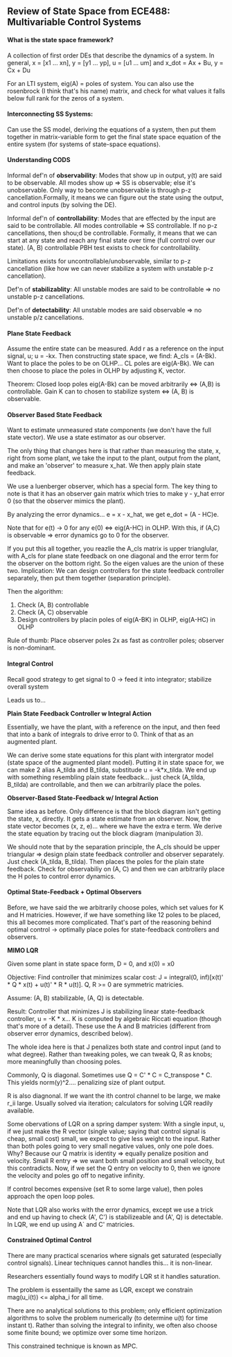 ## Review of State Space from ECE488: Multivariable Control Systems

#### What is the state space framework?
A collection of first order DEs that describe the dynamics of a system.
In general, x = [x1 ... xn], y = [y1 ... yp], u = [u1 ... um] and
x_dot = Ax + Bu, y = Cx + Du

For an LTI system, eig(A) = poles of system.
You can also use the rosenbrock (I think that's his name) matrix, and check for what values it falls below full rank for the zeros of a system.

#### Interconnecting SS Systems:
Can use the SS model, deriving the equations of a system, then put them together in matrix-variable form to get the final state space equation of the entire system (for systems of state-space equations).

#### Understanding CODS

Informal def'n of **observability**: Modes that show up in output, y(t) are said to be observable. All modes show up => SS is observable; else it's unobservable. Only way to become unobservable is through p-z cancellation.Formally, it means we can figure out the state using the output, and control inputs (by solving the DE).

Informal def'n of **controllability**: Modes that are effected by the input are said to be controllable. All modes controllable => SS controllable. If no p-z cancellations, then shou;d be controllable. Formally, it means that we can start at any state and reach any final state over time (full control over our state). (A, B) controllable PBH test exists to check for controllability.

Limitations exists for uncontrollable/unobservable, similar to p-z cancellation (like how we can never stabilize a system with unstable p-z cancellation).

Def'n of **stabilizablity**: All unstable modes are said to be controllable => no unstable p-z cancellations.

Def'n of **detectability**: All unstable modes are said observable => no unstable p/z cancellations.


#### Plane State Feedback

Assume the entire state can be measured. 
Add r as a reference on the input signal, u; u = -kx. Then constructing state space, we find:
A_cls = (A-Bk). Want to place the poles to be on OLHP... CL poles are eig(A-Bk). We can then choose to place the poles in OLHP by adjusting K, vector.

Theorem: Closed loop poles eig(A-Bk) can be moved arbitrarily <=> (A,B) is controllable. Gain K can to chosen to stabilize system <=> (A, B) is observable.

#### Observer Based State Feedback

Want to estimate unmeasured state components (we don't have the full state vector).
We use a state estimator as our observer.

The only thing that changes here is that rather than measuring the state, x, right from some plant, we take the input to the plant, output from the plant, and make an 'observer' to measure x_hat. We then apply plain state feedback.

We use a luenberger observer, which has a special form. The key thing to note is that it has an observer gain matrix which tries to make y - y_hat error 0 (so that the observer mimics the plant).

By analyzing the error dynamics... e = x - x_hat, we get e_dot = (A - HC)e.

Note that for e(t) -> 0 for any e(0) <=> eig(A-HC) in OLHP. With this, if (A,C) is observable => error dynamics go to 0 for the observer.

If you put this all together, you reazlie the A_cls matrix is upper trianglular, with A_cls for plane state feedback on one diagonal and the error term for the observer on the bottom right. So the eigen values are the union of these two. Implication: We can design controllers for the state feedback controller separately, then put them together (separation principle).

Then the algorithm:
1. Check (A, B) controllable
2. Check (A, C) observable
3. Design controllers by placin poles of eig(A-BK) in OLHP, eig(A-HC) in OLHP

Rule of thumb: Place observer poles 2x as fast as controller poles; observer is non-dominant.


#### Integral Control

Recall good strategy to get signal to 0 -> feed it into integrator; stabilize overall system

Leads us to...

**Plain State Feedback Controller w Integral Action**

Essentially, we have the plant, with a reference on the input, and then feed that into a bank of integrals to drive error to 0. Think of that as an augmented plant.

We can derive some state equations for this plant with intergrator model (state space of the augmented plant model). Putting it in state space for, we can make 2 alias A_tilda and B_tilda, substitude u = -k*x_tilda. We end up with something resembling plain state feedback... just check (A_tilda, B_tilda) are controllable, and then we can arbitrarily place the poles.


**Observer-Based State-Feedback w/ Integral Action**

Same idea as before. Only difference is that the block diagram isn't getting the state, x, directly. It gets a state estimate from an observer. Now, the state vector becomes (x, z, e)... where we have the extra e term. We derive the state equation by tracing out the block diagram (manipulation 3). 

We should note that by the separation principle, the A_cls should be upper triangular => design plain state feedback controller and observer separately. Just check (A_tilda, B_tilda). Then places the poles for the plain state feedback. Check for observabiliy on (A, C) and then we can arbitrarily place the H poles to control error dynamics. 

#### Optimal State-Feedback + Optimal Observers

Before, we have said the we arbitrarily choose poles, which set values for K and H matricies. However, if we have something like 12 poles to be placed, this all becomes more complicated. That's part of the reasoning behind optimal control -> optimally place poles for state-feedback controllers and observers. 


**MIMO LQR**

Given some plant in state space form, D = 0, and x(0) = x0

Objective: Find controller that minimizes scalar cost:
J = integral(0, inf)[x(t)' * Q * x(t) + u(t)' * R * u(t)]. Q, R >= 0 are symmetric matricies.

Assume: (A, B) stabilizable, (A, Q) is detectable.

Result: Controller that minimizes J is stabilizing linear state-feedback controller, u = -K * x... K  is computed by algebraic Riccati equation (though that's more of a detail). These use the A and B matricies (different from observer error dynamics, described below).

The whole idea here is that J penalizes both state and control input (and to what degree). Rather than tweaking poles, we can tweak Q, R as knobs; more meaningfully than choosing poles. 

Commonly, Q is diagonal. Sometimes use Q = C' * C = C_transpose * C. This yields norm(y)^2.... penalizing size of plant output.

R is also diagnonal. If we want the ith control channel to be large, we make r_ii large. Usually solved via iteration; calculators for solving LQR readily available. 


Some obervations of LQR on a spring damper system: With a single input, u, if we just make the R vector (single value; saying that control signal is cheap, small cost) small, we expect to give less weight to the input. Rather than both poles going to very small negative values, only one pole does. Why? Because our Q matrix is identity => equally penalize position and velocity. Small R entry => we want both small position and small velocity, but this contradicts. Now, if we set the Q entry on velocity to 0, then we ignore the velocity and poles go off to negative infinity. 

If control becomes expensive (set R to some large value), then poles approach the open loop poles.

Note that LQR also works with the error dynamics, except we use a trick and end up having to check (A', C') is stabilizeable and (A', Q) is detectable. In LQR, we end up using A` and C' matricies.


#### Constrained Optimal Control

There are many practical scenarios where signals get saturated (especially control signals). Linear techniques cannot handles this... it is non-linear.

Researchers essentially found ways to modify LQR st it handles saturation.

The problem is essentailly the same as LQR, except we constrain mag(u_i(t)) <= alpha_i for all time.

There are no analytical solutions to this problem; only efficient optimization algorithms to solve the problem numerically (to determine u(t) for time instant t). Rather than solving the integral to infinity, we often also choose some finite bound; we optimize over some time horizon.

This constrained technique is known as MPC.